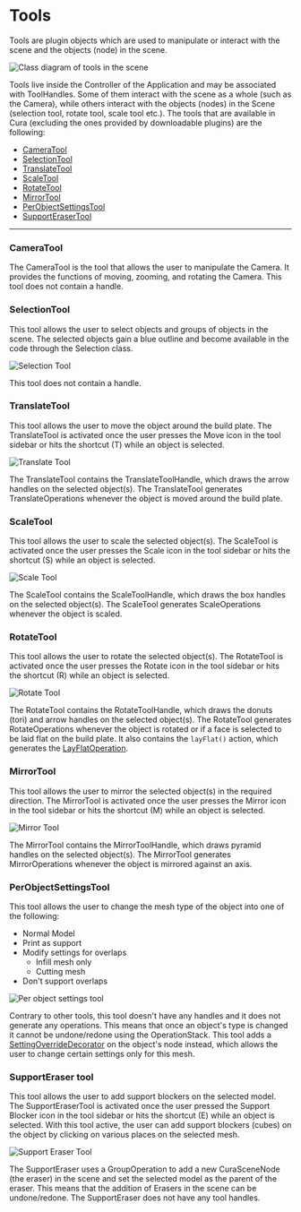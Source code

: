 # Tools

Tools are plugin objects which are used to manipulate or interact with the scene and the objects (node) in the scene. 

![Class diagram of tools in the scene](images/tools_tool-handles_class_diagram.jpg)

Tools live inside the Controller of the Application and may be associated with ToolHandles. Some of them interact with the scene as a whole (such as the Camera), while others interact with the objects (nodes) in the Scene (selection tool, rotate tool, scale tool etc.). The tools that are available in Cura (excluding the ones provided by downloadable plugins) are the following:

  * [CameraTool](#cameratool)
  * [SelectionTool](#selectiontool)
  * [TranslateTool](#translatetool)
  * [ScaleTool](#scaletool)
  * [RotateTool](#rotatetool)
  * [MirrorTool](#mirrortool)
  * [PerObjectSettingsTool](#perobjectsettingstool)
  * [SupportEraserTool](#supporteraser)

*****

### CameraTool

The CameraTool is the tool that allows the user to manipulate the Camera. It provides the functions of moving, zooming, and rotating the Camera. This tool does not contain a handle.

### SelectionTool
This tool allows the user to select objects and groups of objects in the scene. The selected objects gain a blue outline and become available in the code through the Selection class. 

![Selection Tool](images/selection_tool.jpg)

This tool does not contain a handle.

### TranslateTool

This tool allows the user to move the object around the build plate. The TranslateTool is activated once the user presses the Move icon in the tool sidebar or hits the shortcut (T) while an object is selected. 

![Translate Tool](images/translate_tool.jpg)

The TranslateTool contains the TranslateToolHandle, which draws the arrow handles on the selected object(s). The TranslateTool generates TranslateOperations whenever the object is moved around the build plate.


### ScaleTool

This tool allows the user to scale the selected object(s). The ScaleTool is activated once the user presses the Scale icon in the tool sidebar or hits the shortcut (S) while an object is selected.

![Scale Tool](images/scale_tool.jpg)

The ScaleTool contains the ScaleToolHandle, which draws the box handles on the selected object(s). The ScaleTool generates ScaleOperations whenever the object is scaled.

### RotateTool

This tool allows the user to rotate the selected object(s). The RotateTool is activated once the user presses the Rotate icon in the tool sidebar or hits the shortcut (R) while an object is selected.

![Rotate Tool](images/rotate_tool.jpg)

The RotateTool contains the RotateToolHandle, which draws the donuts (tori) and arrow handles on the selected object(s). The RotateTool generates RotateOperations whenever the object is rotated or if a face is selected to be laid flat on the build plate. It also contains the `layFlat()` action, which generates the [LayFlatOperation](operations.md#layflatoperation).


### MirrorTool

This tool allows the user to mirror the selected object(s) in the required direction. The MirrorTool is activated once the user presses the Mirror icon in the tool sidebar or hits the shortcut (M) while an object is selected.

![Mirror Tool](images/mirror_tool.jpg)

The MirrorTool contains the MirrorToolHandle, which draws pyramid handles on the selected object(s). The MirrorTool generates MirrorOperations whenever the object is mirrored against an axis.

### PerObjectSettingsTool

This tool allows the user to change the mesh type of the object into one of the following:

  * Normal Model
  * Print as support
  * Modify settings for overlaps
     - Infill mesh only
     - Cutting mesh
  * Don't support overlaps

![Per object settings tool](images/per_objectsettings_tool.jpg)

Contrary to other tools, this tool doesn't have any handles and it does not generate any operations. This means that once an object's type is changed it cannot be undone/redone using the OperationStack. This tool adds a [SettingOverrideDecorator](scene.md#settingoverridedecorator) on the object's node instead, which allows the user to change certain settings only for this mesh.

### SupportEraser tool

This tool allows the user to add support blockers on the selected model. The SupportEraserTool is activated once the user pressed the Support Blocker icon in the tool sidebar or hits the shortcut (E) while an object is selected. With this tool active, the user can add support blockers (cubes) on the object by clicking on various places on the selected mesh.

![Support Eraser Tool](images/support_blocker_tool.jpg)

The SupportEraser uses a GroupOperation to add a new CuraSceneNode (the eraser) in the scene and set the selected model as the parent of the eraser. This means that the addition of Erasers in the scene can be undone/redone. The SupportEraser does not have any tool handles.